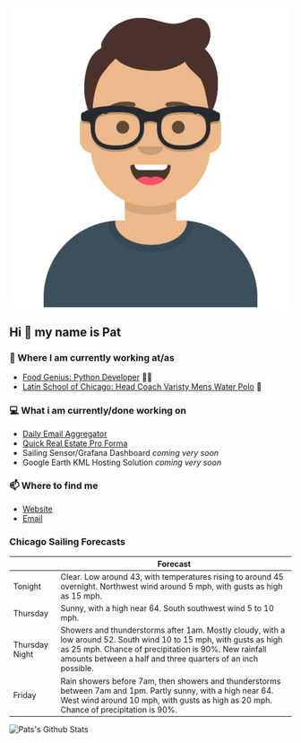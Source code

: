 [![Social banner for p-j-falconer](https://raw.githubusercontent.com/P-J-FALCONER/P-J-FALCONER/master/assets/avataaars.svg)](https://patfalconer.com/)
## Hi :wave: my name is Pat

### 💼 Where I am currently working at/as
- [Food Genius: Python Developer](https://getfoodgenius.com/) 🍔🐍
- [Latin School of Chicago: Head Coach Varisty Mens Water Polo](https://www.latinschool.org/) 🤽


### 💻 What i am currently/done working on
 - [Daily Email Aggregator](https://github.com/P-J-FALCONER/dott_daily_mail)
 - [Quick Real Estate Pro Forma](https://github.com/P-J-FALCONER/henry)
 - Sailing Sensor/Grafana Dashboard *coming very soon*
 - Google Earth KML Hosting Solution *coming very soon*

### 📫 Where to find me
 - [Website](https://patfalconer.com/)
 - [Email](mailto:patrick.j.falconer@gmail.com)


### Chicago Sailing Forecasts
|   | Forecast  |
|---|---|
| Tonight | Clear. Low around 43, with temperatures rising to around 45 overnight. Northwest wind around 5 mph, with gusts as high as 15 mph. |
| Thursday | Sunny, with a high near 64. South southwest wind 5 to 10 mph. |
| Thursday Night | Showers and thunderstorms after 1am. Mostly cloudy, with a low around 52. South wind 10 to 15 mph, with gusts as high as 25 mph. Chance of precipitation is 90%. New rainfall amounts between a half and three quarters of an inch possible. |
| Friday | Rain showers before 7am, then showers and thunderstorms between 7am and 1pm. Partly sunny, with a high near 64. West wind around 10 mph, with gusts as high as 20 mph. Chance of precipitation is 90%. |

![Pats's Github Stats](https://github-readme-stats.vercel.app/api?username=p-j-falconer&show_icons=true&theme=radical)
